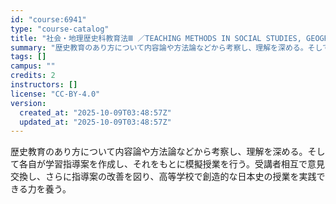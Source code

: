 ```yaml
---
id: "course:6941"
type: "course-catalog"
title: "社会・地理歴史科教育法Ⅲ ／TEACHING METHODS IN SOCIAL STUDIES, GEOGRAPHY & HISTORY Ⅲ"
summary: "歴史教育のあり方について内容論や方法論などから考察し、理解を深める。そして各自が学習指導案を作成し、それをもとに模擬授業を行う。受講者相互で意見交換し、さらに指導案の改善を図り、高等学校で創造的な日本史の授業を実践できる力を養う。"
tags: []
campus: ""
credits: 2
instructors: []
license: "CC-BY-4.0"
version:
  created_at: "2025-10-09T03:48:57Z"
  updated_at: "2025-10-09T03:48:57Z"
---
```

歴史教育のあり方について内容論や方法論などから考察し、理解を深める。そして各自が学習指導案を作成し、それをもとに模擬授業を行う。受講者相互で意見交換し、さらに指導案の改善を図り、高等学校で創造的な日本史の授業を実践できる力を養う。
